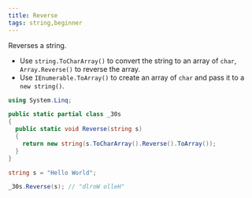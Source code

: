 ```yaml
---
title: Reverse
tags: string,beginner
---
```


Reverses a string.

- Use `string.ToCharArray()` to convert the string to an array of `char`, `Array.Reverse()` to reverse the array.
- Use `IEnumerable.ToArray()` to create an array of `char` and pass it to a `new string()`.

```csharp
using System.Linq;

public static partial class _30s 
{
  public static void Reverse(string s) 
  {
    return new string(s.ToCharArray().Reverse().ToArray());
  }
}
```

```csharp
string s = "Hello World";

_30s.Reverse(s); // "dlroW olleH"
```
